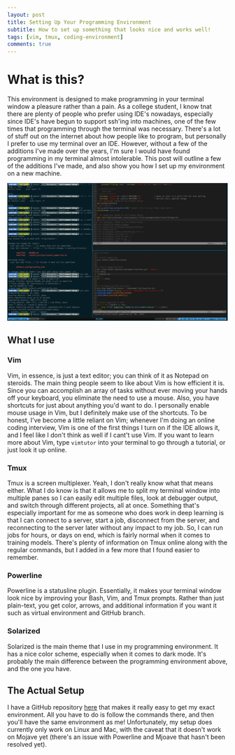 ```yaml
---
layout: post
title: Setting Up Your Programming Environment
subtitle: How to set up something that looks nice and works well!
tags: [vim, tmux, coding-environment]
comments: true
---
```


# What is this?
This environment is designed to make programming in your terminal window a pleasure rather
than a pain. As a college student, I know tnat there are plenty of people who prefer using
IDE's nowadays, especially since IDE's have begun to support ssh'ing into machines, one of
the few times that programming through the terminal was necessary. There's a lot of stuff
out on the internet about how people like to program, but personally I prefer to use my
terminal over an IDE. However, without a few of the additions I've made over the years, I'm
sure I would have found programming in my terminal almost intolerable. This post will outline
a few of the additions I've made, and also show you how I set up my environment on a new machine.

![Environment](https://github.com/Andrew03/Environment-Setup/raw/master/imgs/environment_screenshot.png)

## What I use

### Vim
Vim, in essence, is just a text editor; you can think of it as Notepad on steroids. The main
thing people seem to like about Vim is how efficient it is. Since you can accomplish an array 
of tasks without ever moving your hands off your keyboard, you eliminate the need to use a mouse.
Also, you have shortcuts for just about anything you'd want to do. I personally enable mouse usage
in Vim, but I definitely make use of the shortcuts. To be honest, I've become a little reliant on 
Vim; whenever I'm doing an online coding interview, Vim is one of the first things I turn on if 
the IDE allows it, and I feel like I don't think as well if I cant't use Vim. If you want to learn more
about Vim, type `vimtutor` into your terminal to go through a tutorial, or just look it up online.

### Tmux
Tmux is a screen multiplexer. Yeah, I don't really know what that means either. What I do know is
that it allows me to split my terminal window into multiple panes so I can easily edit multiple files, 
look at debugger output, and switch through different projects, all at once. Something that's especially
important for me as someone who does work in deep learning is that I can connect to a server, start a job,
disconnect from the server, and reconnecting to the server later without any impact to my job. So, I can 
run jobs for hours, or days on end, which is fairly normal when it comes to training models. There's plenty
of information on Tmux online along with the regular commands, but I added in a few more that I found
easier to remember.

### Powerline
Powerline is a statusline plugin. Essentially, it makes your terminal window look nice by improving your 
Bash, Vim, and Tmux prompts. Rather than just plain-text, you get color, arrows, and additional information
if you want it such as virtual environment and GitHub branch.

### Solarized
Solarized is the main theme that I use in my programming environment. It has a nice color scheme,
especially when it comes to dark mode. It's probably the main difference between the programming
environment above, and the one you have.

## The Actual Setup
I have a GitHub repository [here](https://github.com/Andrew03/Environment-Setup) that makes it really
easy to get my exact environment. All you have to do is follow the commands there, and then you'll
have the same environment as me! Unfortunately, my setup does currently only work on Linux and Mac,
with the caveat that it doesn't work on Mojave yet (there's an issue with Powerline and Mjoave that 
hasn't been resolved yet).
